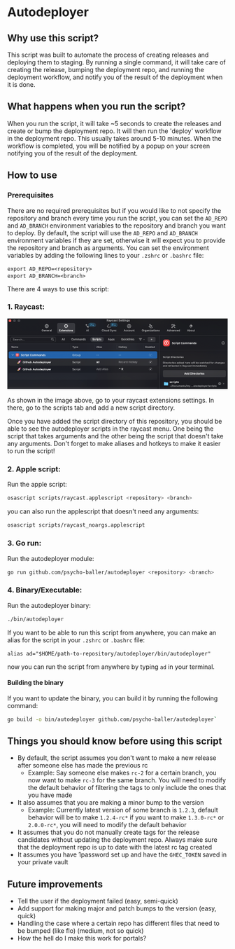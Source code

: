 # Autodeployer

## Why use this script?

This script was built to automate the process of creating releases and deploying them to staging. By running a single command, it will take care of creating the release, bumping the deployment repo, and running the deployment workflow, and notify you of the result of the deployment when it is done.

## What happens when you run the script?

When you run the script, it will take ~5 seconds to create the releases and create or bump the deployment repo. It will then run the 'deploy' workflow in the deployment repo. This usually takes around 5-10 minutes. When the workflow is completed, you will be notified by a popup on your screen notifying you of the result of the deployment.

## How to use

### Prerequisites

There are no required prerequisites but if you would like to not specify the repository and branch every time you run the script, you can set the `AD_REPO` and `AD_BRANCH` environment variables to the repository and branch you want to deploy. By default, the script will use the `AD_REPO` and `AD_BRANCH` environment variables if they are set, otherwise it will expect you to provide the repository and branch as arguments. You can set the environment variables by adding the following lines to your `.zshrc` or `.bashrc` file:

```text
export AD_REPO=<repository>
export AD_BRANCH=<branch>
```

There are 4 ways to use this script:

### 1. Raycast:

![alt text](assets/raycast-script-demo.png)

As shown in the image above, go to your raycast extensions settings. In there, go to the scripts tab and add a new script directory.

Once you have added the script directory of this repository, you should be able to see the autodeployer scripts in the raycast menu. One being the script that takes arguments and the other being the script that doesn't take any arguments. Don't forget to make aliases and hotkeys to make it easier to run the script!

### 2. Apple script:

Run the apple script:
```bash
osascript scripts/raycast.applescript <repository> <branch>
```

you can also run the applescript that doesn't need any arguments:
```bash
osascript scripts/raycast_noargs.applescript
```

### 3. Go run:

Run the autodeployer module:
```bash
go run github.com/psycho-baller/autodeployer <repository> <branch>
```

### 4. Binary/Executable:

Run the autodeployer binary:
```bash
./bin/autodeployer
```

If you want to be able to run this script from anywhere, you can make an alias for the script in your `.zshrc` or `.bashrc` file:

```text
alias ad="$HOME/path-to-repository/autodeployer/bin/autodeployer"
```
now you can run the script from anywhere by typing `ad` in your terminal.

#### Building the binary

If you want to update the binary, you can build it by running the following command:

```bash
go build -o bin/autodeployer github.com/psycho-baller/autodeployer`
```

## Things you should know before using this script

- By default, the script assumes you don't want to make a new release after someone else has made the previous rc
  - Example: Say someone else makes `rc-2` for a certain branch, you now want to make `rc-3` for the same branch. You will need to modify the default behavior of filtering the tags to only include the ones that you have made
- It also assumes that you are making a minor bump to the version
  - Example: Currently latest version of some branch is `1.2.3`, default behavior will be to make `1.2.4-rc*` if you want to make `1.3.0-rc*` or `2.0.0-rc*`, you will need to modify the default behavior
- It assumes that you do not manually create tags for the release candidates without updating the deployment repo. Always make sure that the deployment repo is up to date with the latest rc tag created
- It assumes you have 1password set up and have the `GHEC_TOKEN` saved in your private vault


## Future improvements

- Tell the user if the deployment failed (easy, semi-quick)
- Add support for making major and patch bumps to the version (easy, quick)
- Handling the case where a certain repo has different files that need to be bumped (like flo) (medium, not so quick)
- How the hell do I make this work for portals?

